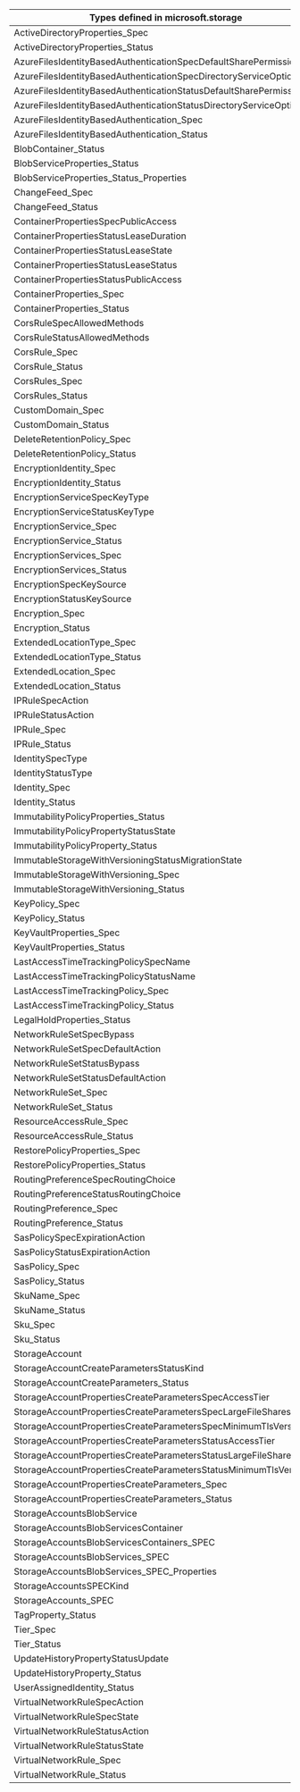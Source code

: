 | Types defined in microsoft.storage                                 | v1alpha1api20210401 |
|--------------------------------------------------------------------|---------------------|
| ActiveDirectoryProperties_Spec                                     | v1alpha1api20210401 |
| ActiveDirectoryProperties_Status                                   | v1alpha1api20210401 |
| AzureFilesIdentityBasedAuthenticationSpecDefaultSharePermission    | v1alpha1api20210401 |
| AzureFilesIdentityBasedAuthenticationSpecDirectoryServiceOptions   | v1alpha1api20210401 |
| AzureFilesIdentityBasedAuthenticationStatusDefaultSharePermission  | v1alpha1api20210401 |
| AzureFilesIdentityBasedAuthenticationStatusDirectoryServiceOptions | v1alpha1api20210401 |
| AzureFilesIdentityBasedAuthentication_Spec                         | v1alpha1api20210401 |
| AzureFilesIdentityBasedAuthentication_Status                       | v1alpha1api20210401 |
| BlobContainer_Status                                               | v1alpha1api20210401 |
| BlobServiceProperties_Status                                       | v1alpha1api20210401 |
| BlobServiceProperties_Status_Properties                            | v1alpha1api20210401 |
| ChangeFeed_Spec                                                    | v1alpha1api20210401 |
| ChangeFeed_Status                                                  | v1alpha1api20210401 |
| ContainerPropertiesSpecPublicAccess                                | v1alpha1api20210401 |
| ContainerPropertiesStatusLeaseDuration                             | v1alpha1api20210401 |
| ContainerPropertiesStatusLeaseState                                | v1alpha1api20210401 |
| ContainerPropertiesStatusLeaseStatus                               | v1alpha1api20210401 |
| ContainerPropertiesStatusPublicAccess                              | v1alpha1api20210401 |
| ContainerProperties_Spec                                           | v1alpha1api20210401 |
| ContainerProperties_Status                                         | v1alpha1api20210401 |
| CorsRuleSpecAllowedMethods                                         | v1alpha1api20210401 |
| CorsRuleStatusAllowedMethods                                       | v1alpha1api20210401 |
| CorsRule_Spec                                                      | v1alpha1api20210401 |
| CorsRule_Status                                                    | v1alpha1api20210401 |
| CorsRules_Spec                                                     | v1alpha1api20210401 |
| CorsRules_Status                                                   | v1alpha1api20210401 |
| CustomDomain_Spec                                                  | v1alpha1api20210401 |
| CustomDomain_Status                                                | v1alpha1api20210401 |
| DeleteRetentionPolicy_Spec                                         | v1alpha1api20210401 |
| DeleteRetentionPolicy_Status                                       | v1alpha1api20210401 |
| EncryptionIdentity_Spec                                            | v1alpha1api20210401 |
| EncryptionIdentity_Status                                          | v1alpha1api20210401 |
| EncryptionServiceSpecKeyType                                       | v1alpha1api20210401 |
| EncryptionServiceStatusKeyType                                     | v1alpha1api20210401 |
| EncryptionService_Spec                                             | v1alpha1api20210401 |
| EncryptionService_Status                                           | v1alpha1api20210401 |
| EncryptionServices_Spec                                            | v1alpha1api20210401 |
| EncryptionServices_Status                                          | v1alpha1api20210401 |
| EncryptionSpecKeySource                                            | v1alpha1api20210401 |
| EncryptionStatusKeySource                                          | v1alpha1api20210401 |
| Encryption_Spec                                                    | v1alpha1api20210401 |
| Encryption_Status                                                  | v1alpha1api20210401 |
| ExtendedLocationType_Spec                                          | v1alpha1api20210401 |
| ExtendedLocationType_Status                                        | v1alpha1api20210401 |
| ExtendedLocation_Spec                                              | v1alpha1api20210401 |
| ExtendedLocation_Status                                            | v1alpha1api20210401 |
| IPRuleSpecAction                                                   | v1alpha1api20210401 |
| IPRuleStatusAction                                                 | v1alpha1api20210401 |
| IPRule_Spec                                                        | v1alpha1api20210401 |
| IPRule_Status                                                      | v1alpha1api20210401 |
| IdentitySpecType                                                   | v1alpha1api20210401 |
| IdentityStatusType                                                 | v1alpha1api20210401 |
| Identity_Spec                                                      | v1alpha1api20210401 |
| Identity_Status                                                    | v1alpha1api20210401 |
| ImmutabilityPolicyProperties_Status                                | v1alpha1api20210401 |
| ImmutabilityPolicyPropertyStatusState                              | v1alpha1api20210401 |
| ImmutabilityPolicyProperty_Status                                  | v1alpha1api20210401 |
| ImmutableStorageWithVersioningStatusMigrationState                 | v1alpha1api20210401 |
| ImmutableStorageWithVersioning_Spec                                | v1alpha1api20210401 |
| ImmutableStorageWithVersioning_Status                              | v1alpha1api20210401 |
| KeyPolicy_Spec                                                     | v1alpha1api20210401 |
| KeyPolicy_Status                                                   | v1alpha1api20210401 |
| KeyVaultProperties_Spec                                            | v1alpha1api20210401 |
| KeyVaultProperties_Status                                          | v1alpha1api20210401 |
| LastAccessTimeTrackingPolicySpecName                               | v1alpha1api20210401 |
| LastAccessTimeTrackingPolicyStatusName                             | v1alpha1api20210401 |
| LastAccessTimeTrackingPolicy_Spec                                  | v1alpha1api20210401 |
| LastAccessTimeTrackingPolicy_Status                                | v1alpha1api20210401 |
| LegalHoldProperties_Status                                         | v1alpha1api20210401 |
| NetworkRuleSetSpecBypass                                           | v1alpha1api20210401 |
| NetworkRuleSetSpecDefaultAction                                    | v1alpha1api20210401 |
| NetworkRuleSetStatusBypass                                         | v1alpha1api20210401 |
| NetworkRuleSetStatusDefaultAction                                  | v1alpha1api20210401 |
| NetworkRuleSet_Spec                                                | v1alpha1api20210401 |
| NetworkRuleSet_Status                                              | v1alpha1api20210401 |
| ResourceAccessRule_Spec                                            | v1alpha1api20210401 |
| ResourceAccessRule_Status                                          | v1alpha1api20210401 |
| RestorePolicyProperties_Spec                                       | v1alpha1api20210401 |
| RestorePolicyProperties_Status                                     | v1alpha1api20210401 |
| RoutingPreferenceSpecRoutingChoice                                 | v1alpha1api20210401 |
| RoutingPreferenceStatusRoutingChoice                               | v1alpha1api20210401 |
| RoutingPreference_Spec                                             | v1alpha1api20210401 |
| RoutingPreference_Status                                           | v1alpha1api20210401 |
| SasPolicySpecExpirationAction                                      | v1alpha1api20210401 |
| SasPolicyStatusExpirationAction                                    | v1alpha1api20210401 |
| SasPolicy_Spec                                                     | v1alpha1api20210401 |
| SasPolicy_Status                                                   | v1alpha1api20210401 |
| SkuName_Spec                                                       | v1alpha1api20210401 |
| SkuName_Status                                                     | v1alpha1api20210401 |
| Sku_Spec                                                           | v1alpha1api20210401 |
| Sku_Status                                                         | v1alpha1api20210401 |
| StorageAccount                                                     | v1alpha1api20210401 |
| StorageAccountCreateParametersStatusKind                           | v1alpha1api20210401 |
| StorageAccountCreateParameters_Status                              | v1alpha1api20210401 |
| StorageAccountPropertiesCreateParametersSpecAccessTier             | v1alpha1api20210401 |
| StorageAccountPropertiesCreateParametersSpecLargeFileSharesState   | v1alpha1api20210401 |
| StorageAccountPropertiesCreateParametersSpecMinimumTlsVersion      | v1alpha1api20210401 |
| StorageAccountPropertiesCreateParametersStatusAccessTier           | v1alpha1api20210401 |
| StorageAccountPropertiesCreateParametersStatusLargeFileSharesState | v1alpha1api20210401 |
| StorageAccountPropertiesCreateParametersStatusMinimumTlsVersion    | v1alpha1api20210401 |
| StorageAccountPropertiesCreateParameters_Spec                      | v1alpha1api20210401 |
| StorageAccountPropertiesCreateParameters_Status                    | v1alpha1api20210401 |
| StorageAccountsBlobService                                         | v1alpha1api20210401 |
| StorageAccountsBlobServicesContainer                               | v1alpha1api20210401 |
| StorageAccountsBlobServicesContainers_SPEC                         | v1alpha1api20210401 |
| StorageAccountsBlobServices_SPEC                                   | v1alpha1api20210401 |
| StorageAccountsBlobServices_SPEC_Properties                        | v1alpha1api20210401 |
| StorageAccountsSPECKind                                            | v1alpha1api20210401 |
| StorageAccounts_SPEC                                               | v1alpha1api20210401 |
| TagProperty_Status                                                 | v1alpha1api20210401 |
| Tier_Spec                                                          | v1alpha1api20210401 |
| Tier_Status                                                        | v1alpha1api20210401 |
| UpdateHistoryPropertyStatusUpdate                                  | v1alpha1api20210401 |
| UpdateHistoryProperty_Status                                       | v1alpha1api20210401 |
| UserAssignedIdentity_Status                                        | v1alpha1api20210401 |
| VirtualNetworkRuleSpecAction                                       | v1alpha1api20210401 |
| VirtualNetworkRuleSpecState                                        | v1alpha1api20210401 |
| VirtualNetworkRuleStatusAction                                     | v1alpha1api20210401 |
| VirtualNetworkRuleStatusState                                      | v1alpha1api20210401 |
| VirtualNetworkRule_Spec                                            | v1alpha1api20210401 |
| VirtualNetworkRule_Status                                          | v1alpha1api20210401 |
